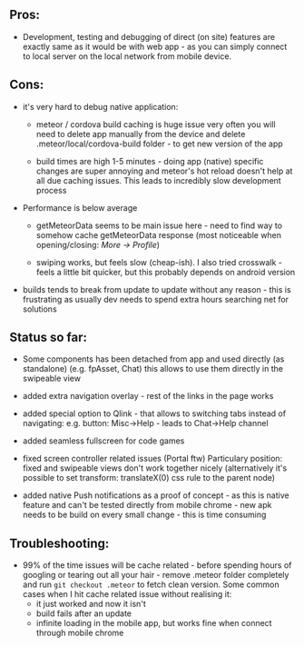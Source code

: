 Pros:
 -----
 - Development, testing and debugging of direct (on site) features
 are exactly same as it would be with web app - 
 as you can simply connect to local server on the local network from mobile device.
 

Cons:
 -----
 - it's very hard to debug native application:
   - meteor / cordova build caching is huge issue
     very often you will need to 
     delete app manually from the device 
     and delete .meteor/local/cordova-build folder - to get new version of the app
   
   - build times are high 1-5 minutes - 
     doing app (native) specific changes are super annoying
     and meteor's hot reload doesn't help at all due caching issues.
     This leads to incredibly slow development process
  
 - Performance is below average 
   - getMeteorData seems to be main issue here - need to find way to somehow cache 
     getMeteorData response (most noticeable when opening/closing: *More -> Profile*)
   
   - swiping works,
     but feels slow (cheap-ish). I also tried crosswalk - 
     feels a little bit quicker, but this probably depends on android version


 - builds tends to break from update to update without any reason - 
   this is frustrating as usually dev needs to spend extra hours searching net for solutions


 
Status so far:
----
  - Some components has been detached from app and used directly (as standalone) (e.g. fpAsset, Chat)
    this allows to use them directly in the swipeable view 
    
  - added extra navigation overlay - rest of the links in the page works
  
  - added special option to Qlink - that allows to switching tabs instead of navigating: 
    e.g. button: Misc->Help - leads to Chat->Help channel
    
  - added seamless fullscreen for code games
  
  - fixed screen controller related issues (Portal ftw) 
    Particulary position: fixed and swipeable views don't work together nicely
    (alternatively it's possible to set transform: translateX(0) css rule to the parent node)
    
  - added native Push notifications as a proof of concept - as this is native feature
    and can't be tested directly from mobile chrome - new apk needs to be build on every
    small change - this is time consuming 


Troubleshooting:
----
  - 99% of the time issues will be cache related - 
    before spending hours of googling or tearing out all your hair - 
    remove .meteor folder completely and run ```git checkout .meteor```
    to fetch clean version. 
    Some common cases when I hit cache related issue without realising it: 
    - it just worked and now it isn't
    - build fails after an update
    - infinite loading in the mobile app, but works fine when connect through mobile chrome

